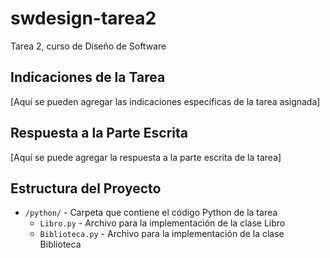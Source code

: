 # swdesign-tarea2
Tarea 2, curso de Diseño de Software

## Indicaciones de la Tarea

[Aquí se pueden agregar las indicaciones específicas de la tarea asignada]

## Respuesta a la Parte Escrita

[Aquí se puede agregar la respuesta a la parte escrita de la tarea]

## Estructura del Proyecto

- `/python/` - Carpeta que contiene el código Python de la tarea
  - `Libro.py` - Archivo para la implementación de la clase Libro
  - `Biblioteca.py` - Archivo para la implementación de la clase Biblioteca
